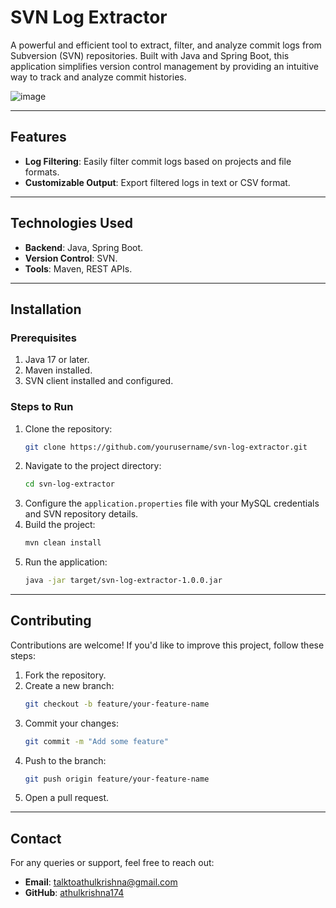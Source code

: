 # **SVN Log Extractor**  

A powerful and efficient tool to extract, filter, and analyze commit logs from Subversion (SVN) repositories. Built with Java and Spring Boot, this application simplifies version control management by providing an intuitive way to track and analyze commit histories.

![image](https://github.com/athulkrishna174/SVN_Log_Extractor/assets/83421033/4fda5837-4df1-41fa-81a9-9d2548311c43)

---

## **Features**  
- **Log Filtering**: Easily filter commit logs based on projects and file formats.  
- **Customizable Output**: Export filtered logs in text or CSV format.  

---

## **Technologies Used**  
- **Backend**: Java, Spring Boot.  
- **Version Control**: SVN.  
- **Tools**: Maven, REST APIs.  

---

## **Installation**  

### **Prerequisites**  
1. Java 17 or later.  
2. Maven installed.
3. SVN client installed and configured.  

### **Steps to Run**  
1. Clone the repository:  
   ```bash  
   git clone https://github.com/yourusername/svn-log-extractor.git  
   ```  
2. Navigate to the project directory:  
   ```bash  
   cd svn-log-extractor  
   ```  
3. Configure the `application.properties` file with your MySQL credentials and SVN repository details.  
4. Build the project:  
   ```bash  
   mvn clean install  
   ```  
5. Run the application:  
   ```bash  
   java -jar target/svn-log-extractor-1.0.0.jar  
   ```  

---  


## **Contributing**  
Contributions are welcome! If you'd like to improve this project, follow these steps:  
1. Fork the repository.  
2. Create a new branch:  
   ```bash  
   git checkout -b feature/your-feature-name  
   ```  
3. Commit your changes:  
   ```bash  
   git commit -m "Add some feature"  
   ```  
4. Push to the branch:  
   ```bash  
   git push origin feature/your-feature-name  
   ```  
5. Open a pull request.  

---

## **Contact**  
For any queries or support, feel free to reach out:  
- **Email**: talktoathulkrishna@gmail.com  
- **GitHub**: [athulkrishna174](https://github.com/athulkrishna174)  

